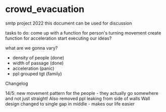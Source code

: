 # crowd_evacuation
smtp project 2022
this document can be used for discussion

 tasks to do:
come up with a function for person's turning movement
create function for acceleration
start executing our ideas?


what are we gonna vary? 
- density of people (done)
- width of passage (done)
- acceleration (panic)
- ppl grouped tgt (family)

Changelog

14/5: new movement pattern for the people - they actually go somewhere and not just straight! 
Also removed ppl leaking from side of walls
Wall design changed to single gap in middle - makes our life easier
